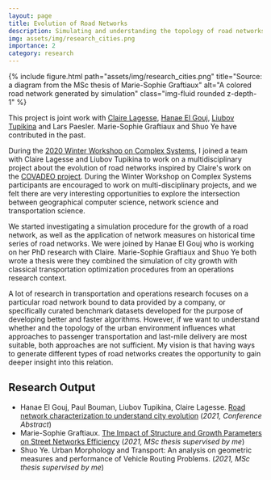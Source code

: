 ```yaml
---
layout: page
title: Evolution of Road Networks
description: Simulating and understanding the topology of road networks
img: assets/img/research_cities.png
importance: 2
category: research
---
```


<div class="row">
    <div class="col-sm mt-3 mt-md-0">
        {% include figure.html path="assets/img/research_cities.png" title="Source: a diagram from the MSc thesis of Marie-Sophie Graftiaux" alt="A colored road network generated by simulation" class="img-fluid rounded z-depth-1" %}
    </div>
</div>

This project is joint work with [Claire Lagesse](https://thema.univ-fcomte.fr/page_personnelle/userprofile/clagesse),
[Hanae El Gouj](https://thema.univ-fcomte.fr/page_personnelle/hanae), [Liubov Tupikina](https://sites.google.com/view/liubovkmatematike/)
and Lars Paesler. Marie-Sophie Graftiaux and Shuo Ye have contributed in the past.

During the [2020 Winter Workshop on Complex Systems](https://wwcs2020.github.io/), I joined a team with Claire Lagesse and Liubov Tupikina to work on 
a multidisciplinary project about the evolution of road networks inspired by Claire's work on the [COVADEO project](https://covadeo.univ-fcomte.fr/about). During the
Winter Workshop on Complex Systems participants are encouraged to work on multi-disciplinary projects, and we felt there are very interesting opportunities
to explore the intersection between geographical computer science, network science and transportation science. 

We started investigating a simulation procedure  for the growth of a road network, as well as the application of network measures on
historical time series of road networks. We were joined by Hanae El Gouj who is working on her PhD research with Claire.
Marie-Sophie Graftiaux and Shuo Ye both wrote a thesis were they combined the simulation of city growth with classical transportation
optimization procedures from an operations research context.

A lot of research in transportation and operations research focuses on a particular road network bound to data provided by a company,
or specifically curated benchmark datasets developed for the purpose of developing better and faster algorithms.
However, if we want to understand whether and the topology of the urban environment influences what approaches to passenger transportation
and last-mile delivery are most suitable, both approaches are not sufficient.
My vision is that having ways to generate different types of road networks creates the opportunity to gain deeper insight into this relation.

## Research Output

* Hanae El Gouj, Paul Bouman, Liubov Tupikina, Claire Lagesse.  [Road network characterization to understand city evolution](https://hal.science/hal-03439002/) (*2021, Conference Abstract*)
* Marie-Sophie Graftiaux. [The Impact of Structure and Growth Parameters on Street Networks Efficiency](https://thesis.eur.nl/pub/56940) (*2021, MSc thesis supervised by me*)
* Shuo Ye. Urban Morphology and Transport: An analysis on geometric measures and performance of Vehicle Routing Problems. (*2021, MSc thesis supervised by me*)